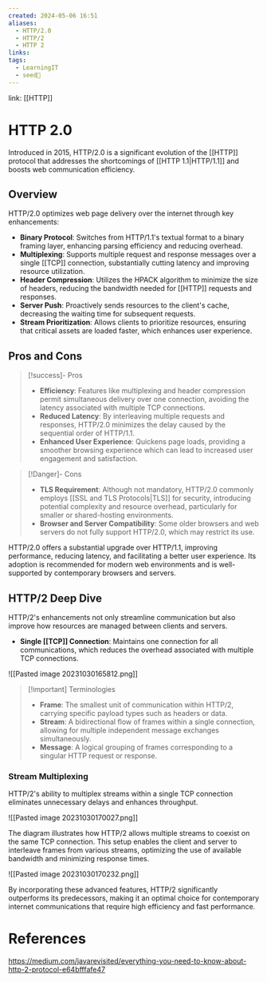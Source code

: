 ```yaml
---
created: 2024-05-06 16:51
aliases:
  - HTTP/2.0
  - HTTP/2
  - HTTP 2
links: 
tags:
  - LearningIT
  - seed🌱
---
```

link: [[HTTP]]

# HTTP 2.0

Introduced in 2015, HTTP/2.0 is a significant evolution of the [[HTTP]] protocol that addresses the shortcomings of [[HTTP 1.1|HTTP/1.1]] and boosts web communication efficiency.

## Overview

HTTP/2.0 optimizes web page delivery over the internet through key enhancements:

- **Binary Protocol**: Switches from HTTP/1.1's textual format to a binary framing layer, enhancing parsing efficiency and reducing overhead.
- **Multiplexing**: Supports multiple request and response messages over a single [[TCP]] connection, substantially cutting latency and improving resource utilization.
- **Header Compression**: Utilizes the HPACK algorithm to minimize the size of headers, reducing the bandwidth needed for [[HTTP]] requests and responses.
- **Server Push**: Proactively sends resources to the client's cache, decreasing the waiting time for subsequent requests.
- **Stream Prioritization**: Allows clients to prioritize resources, ensuring that critical assets are loaded faster, which enhances user experience.

## Pros and Cons

> [!success]- Pros
> - **Efficiency**: Features like multiplexing and header compression permit simultaneous delivery over one connection, avoiding the latency associated with multiple TCP connections.
> - **Reduced Latency**: By interleaving multiple requests and responses, HTTP/2.0 minimizes the delay caused by the sequential order of HTTP/1.1.
> - **Enhanced User Experience**: Quickens page loads, providing a smoother browsing experience which can lead to increased user engagement and satisfaction.

> [!Danger]- Cons
> - **TLS Requirement**: Although not mandatory, HTTP/2.0 commonly employs [[SSL and TLS Protocols|TLS]] for security, introducing potential complexity and resource overhead, particularly for smaller or shared-hosting environments.
> - **Browser and Server Compatibility**: Some older browsers and web servers do not fully support HTTP/2.0, which may restrict its use.

HTTP/2.0 offers a substantial upgrade over HTTP/1.1, improving performance, reducing latency, and facilitating a better user experience. Its adoption is recommended for modern web environments and is well-supported by contemporary browsers and servers.

## HTTP/2 Deep Dive

HTTP/2's enhancements not only streamline communication but also improve how resources are managed between clients and servers.

- **Single [[TCP]] Connection**: Maintains one connection for all communications, which reduces the overhead associated with multiple TCP connections.

![[Pasted image 20231030165812.png]]

> [!important] Terminologies
> - **Frame**: The smallest unit of communication within HTTP/2, carrying specific payload types such as headers or data.
> - **Stream**: A bidirectional flow of frames within a single connection, allowing for multiple independent message exchanges simultaneously.
> - **Message**: A logical grouping of frames corresponding to a singular HTTP request or response.

### Stream Multiplexing

HTTP/2's ability to multiplex streams within a single TCP connection eliminates unnecessary delays and enhances throughput.

![[Pasted image 20231030170027.png]]

The diagram illustrates how HTTP/2 allows multiple streams to coexist on the same TCP connection. This setup enables the client and server to interleave frames from various streams, optimizing the use of available bandwidth and minimizing response times.

![[Pasted image 20231030170232.png]]

By incorporating these advanced features, HTTP/2 significantly outperforms its predecessors, making it an optimal choice for contemporary internet communications that require high efficiency and fast performance.


# References

https://medium.com/javarevisited/everything-you-need-to-know-about-http-2-protocol-e64bfffafe47



